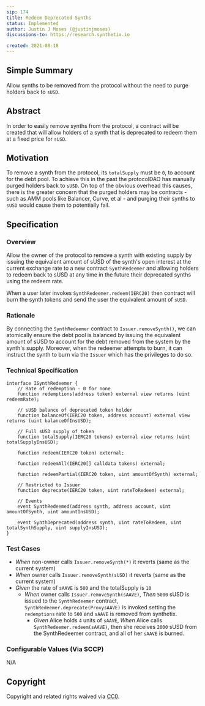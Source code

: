```yaml
---
sip: 174
title: Redeem Deprecated Synths
status: Implemented
author: Justin J Moses (@justinjmoses)
discussions-to: https://research.synthetix.io

created: 2021-08-18
---
```


<!--You can leave these HTML comments in your merged SIP and delete the visible duplicate text guides, they will not appear and may be helpful to refer to if you edit it again. This is the suggested template for new SIPs. Note that an SIP number will be assigned by an editor. When opening a pull request to submit your SIP, please use an abbreviated title in the filename, `sip-draft_title_abbrev.md`. The title should be 44 characters or less.-->

## Simple Summary

<!--"If you can't explain it simply, you don't understand it well enough." Simply describe the outcome the proposed changes intends to achieve. This should be non-technical and accessible to a casual community member.-->

Allow synths to be removed from the protocol without the need to purge holders back to `sUSD`.

## Abstract

<!--A short (~200 word) description of the proposed change, the abstract should clearly describe the proposed change. This is what *will* be done if the SIP is implemented, not *why* it should be done or *how* it will be done. If the SIP proposes deploying a new contract, write, "we propose to deploy a new contract that will do x".-->

In order to easily remove synths from the protocol, a contract will be created that will allow holders of a synth that is deprecated to redeem them at a fixed price for `sUSD`.

## Motivation

<!--This is the problem statement. This is the *why* of the SIP. It should clearly explain *why* the current state of the protocol is inadequate.  It is critical that you explain *why* the change is needed, if the SIP proposes changing how something is calculated, you must address *why* the current calculation is inaccurate or wrong. This is not the place to describe how the SIP will address the issue!-->

To remove a synth from the protocol, its `totalSupply` must be `0`, to account for the debt pool. To achieve this in the past the protocolDAO has manually purged holders back to `sUSD`. On top of the obvious overhead this causes, there is the greater concern that the purged holders may be contracts - such as AMM pools like Balancer, Curve, et al - and purging their synths to `sUSD` would cause them to potentially fail.

## Specification

<!--The specification should describe the syntax and semantics of any new feature, there are five sections
1. Overview
2. Rationale
3. Technical Specification
4. Test Cases
5. Configurable Values
-->

### Overview

<!--This is a high level overview of *how* the SIP will solve the problem. The overview should clearly describe how the new feature will be implemented.-->

Allow the owner of the protocol to remove a synth with existing supply by issuing the equivalent amount of sUSD of the synth's open interest at the current exchange rate to a new contract `SynthRedeemer` and allowing holders to redeem back to sUSD at any time in the future their deprecated synths using the redeem rate.

When a user later invokes `SynthRedeemer.redeem(IERC20)` then contract will burn the synth tokens and send the user the equivalent amount of `sUSD`.

### Rationale

<!--This is where you explain the reasoning behind how you propose to solve the problem. Why did you propose to implement the change in this way, what were the considerations and trade-offs. The rationale fleshes out what motivated the design and why particular design decisions were made. It should describe alternate designs that were considered and related work. The rationale may also provide evidence of consensus within the community, and should discuss important objections or concerns raised during discussion.-->

By connecting the `SynthRedeemer` contract to `Issuer.removeSynth()`, we can atomically ensure the debt pool is balanced by issuing the equivalent amount of sUSD to account for the debt removed from the system by the synth's supply. Moreover, when the redeemer attempts to burn, it can instruct the synth to burn via the `Issuer` which has the privileges to do so.

### Technical Specification

<!--The technical specification should outline the public API of the changes proposed. That is, changes to any of the interfaces Synthetix currently exposes or the creations of new ones.-->

```solidity
interface ISynthRedeemer {
    // Rate of redemption - 0 for none
    function redemptions(address token) external view returns (uint redeemRate);

    // sUSD balance of deprecated token holder
    function balanceOf(IERC20 token, address account) external view returns (uint balanceOfInsUSD);

    // Full sUSD supply of token
    function totalSupply(IERC20 tokens) external view returns (uint totalSupplyInsUSD);

    function redeem(IERC20 token) external;

    function redeemAll(IERC20[] calldata tokens) external;

    function redeemPartial(IERC20 token, uint amountOfSynth) external;

    // Restricted to Issuer
    function deprecate(IERC20 token, uint rateToRedeem) external;

    // Events
    event SynthRedeemed(address synth, address account, uint amountOfSynth, uint amountInsUSD);

    event SynthDeprecated(address synth, uint rateToRedeem, uint totalSynthSupply, uint supplyInsUSD);
}
```

### Test Cases

<!--Test cases for an implementation are mandatory for SIPs but can be included with the implementation..-->

- _When_ non-owner calls `Issuer.removeSynth(*)` it reverts (same as the current system)
- _When_ owner calls `Issuer.removeSynth(sUSD)` it reverts (same as the current system)
- _Given_ the rate of `sAAVE` is `500` and the totalSupply is `10`
  - _When_ owner calls `Issuer.removeSynth(sAAVE)`, _Then_ `5000` sUSD is issued to the `SynthRedeemer` contract, `SynthRedeemer.deprecate(ProxysAAVE)` is invoked setting the `redemptions` rate to `500` and `sAAVE` is removed from synthetix.
    - _Given_ Alice holds `4` units of `sAAVE`, _When_ Alice calls `SynthRedeemer.redeem(sAAVE)`, then she receives `2000` sUSD from the SynthRedeemer contract, and all of her `sAAVE` is burned.

### Configurable Values (Via SCCP)

<!--Please list all values configurable via SCCP under this implementation.-->

N/A

## Copyright

Copyright and related rights waived via [CC0](https://creativecommons.org/publicdomain/zero/1.0/).
